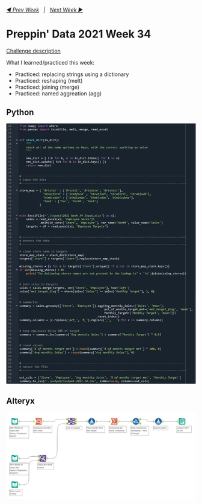 <h6><a href="..\preppin-data-2021-33\README.md">◀  Prev Week</a>&nbsp;&nbsp;&nbsp;|&nbsp;&nbsp;&nbsp;<a href="..\preppin-data-2021-35\README.md">Next Week  ▶</a></h6>

# Preppin' Data 2021 Week 34

[Challenge description](https://preppindata.blogspot.com/2021/08/2021-week-34-excelling-with-lookups.html)

What I learned/practiced this week:
* Practiced: replacing strings using a dictionary
* Practiced: reshaping (melt) 
* Practiced: joining (merge)
* Practiced: named aggreation (agg)

## Python
<a href="preppin-data-2021-34.py">
<img src="img-python-code-2021-34.png?raw=true" alt="Python code">
</a>

## Alteryx
<a href="preppin-data-2021-34.yxzp">
<img src="img-alteryx-2021-34.png?raw=true" alt="Alteryx workflow">
</a>
